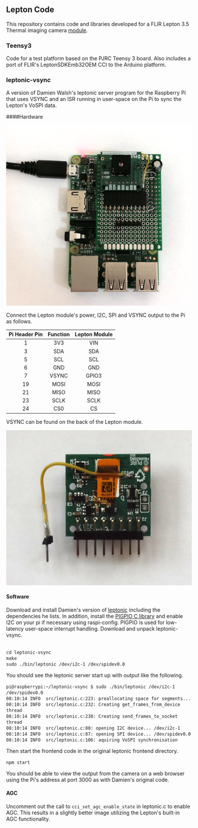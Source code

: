 ## Lepton Code

This repository contains code and libraries developed for a FLIR Lepton 3.5 Thermal imaging camera [module](https://store.groupgets.com/collections/flir-lepton-accessories/products/flir-lepton-breakout-board).

### Teensy3
Code for a test platform based on the PJRC Teensy 3 board.  Also includes a port of FLIR's LeptonSDKEmb32OEM CCI to the Arduino platform.

### leptonic-vsync
A version of Damien Walsh's leptonic server program for the Raspberry Pi that uses VSYNC and an ISR running in user-space on the Pi to sync the Lepton's VoSPI data.

####Hardware

![Pi Thermal Imaging Camera](pictures/pi_lepton.png)

Connect the Lepton module's power, I2C, SPI and VSYNC output to the Pi as follows.  

| Pi Header Pin | Function | Lepton Module |
|:-------------:|:--------:|:-------------:|
| 1             | 3V3      | VIN           |
| 3             | SDA      | SDA           |
| 5             | SCL      | SCL           |
| 6             | GND      | GND           |
| 7             | VSYNC    | GPIO3         |
| 19            | MOSI     | MOSI          |
| 21            | MISO     | MISO          |
| 23            | SCLK     | SCLK          |
| 24            | CS0      | CS            |

VSYNC can be found on the back of the Lepton module.

![VSYNC](pictures/gpio3.png)


#### Software
Download and install Damien's version of [leptonic](https://github.com/themainframe/leptonic) including the dependencies he lists.  In addition, install the [PIGPIO C library](http://abyz.me.uk/rpi/pigpio/) and enable I2C on your pi if necessary using raspi-config.  PIGPIO is used for low-latency user-space interrupt handling.  Download and unpack leptonic-vsync.

```

cd leptonic-vsync
make
sudo ./bin/leptonic /dev/i2c-1 /dev/spidev0.0

```

You should see the leptonic server start up with output like the following.

```
pi@raspberrypi:~/leptonic-vsync $ sudo ./bin/leptonic /dev/i2c-1 /dev/spidev0.0
08:10:14 INFO  src/leptonic.c:223: preallocating space for segments...
08:10:14 INFO  src/leptonic.c:232: Creating get_frames_from_device thread
08:10:14 INFO  src/leptonic.c:238: Creating send_frames_to_socket thread
08:10:14 INFO  src/leptonic.c:80: opening I2C device... /dev/i2c-1
08:10:14 INFO  src/leptonic.c:87: opening SPI device... /dev/spidev0.0
08:10:14 INFO  src/leptonic.c:106: aquiring VoSPI synchronisation
```

Then start the frontend code in the original leptonic frontend directory.

```
npm start
```

You should be able to view the output from the camera on a web browser using the Pi's address at port 3000 as with Damien's original code.

#### AGC
Uncomment out the call to ````cci_set_agc_enable_state```` in leptonic.c to enable AGC.  This results in a slightly better image utilizing the Lepton's built-in AGC functionality.
